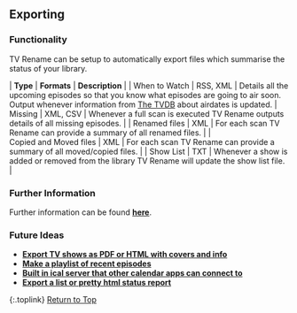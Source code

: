 <!-- START EXPORTING ------------------------- -->
## Exporting

### Functionality

TV Rename can be setup to automatically export files which summarise the status of your library.

| **Type** | **Formats** | **Description** |
| When&nbsp;to&nbsp;Watch | RSS,&nbsp;XML | Details all the upcoming episodes so that you know what episodes are going to air soon. Output whenever information from [The&nbsp;TVDB](http://thetvdb.com 'Visit thetvdb.com') about airdates is updated. 
| Missing | XML,&nbsp;CSV | Whenever a full scan is executed TV Rename outputs details of all missing episodes. |
| Renamed&nbsp;files | XML | For each scan TV Rename can provide a summary of all renamed files. |
| Copied&nbsp;and&nbsp;Moved&nbsp;files | XML | For each scan TV Rename can provide a summary of all moved/copied files. |
| Show&nbsp;List | TXT | Whenever a show is added or removed from the library TV Rename will update the show list file. |

### Further Information

Further information can be found [**here**](/manual/options/#the-automatic-export-tab "Read about Automatic Export").

### Future Ideas

* [**Export TV shows as PDF or HTML with covers and info**](http://ideas.theideawall.com/TVRename/Forum/TopicDetails/e345b5b9-4641-4521-9162-366ffc566486 "Visit the Idea Wall")
* [**Make a playlist of recent episodes**](https://github.com/TV-Rename/tvrename/issues/27 "Visit TV Rename on GitHub")
* [**Built in ical server that other calendar apps can connect to**](https://github.com/TV-Rename/tvrename/issues/37 "Visit TV Rename on GitHub")
* [**Export a list or pretty html status report**](https://github.com/TV-Rename/tvrename/issues/28 "Visit TV Rename on GitHub")

{:.toplink}
[Return to Top]()
<!-- END EXPORTING --------------------------- -->
